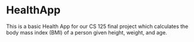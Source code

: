 # HealthApp

This is a basic Health App for our CS 125 final project which calculates the body mass index (BMI) of a person given height, weight, and age.
